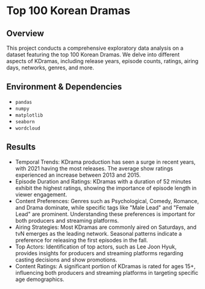 # Top 100 Korean Dramas

## Overview
This project conducts a comprehensive exploratory data analysis on a dataset featuring the top 100 Korean Dramas. We delve into different aspects of KDramas, including release years, episode counts, ratings, airing days, networks, genres, and more.

## Environment & Dependencies
- `pandas`
- `numpy`
- `matplotlib`
- `seaborn`
- `wordcloud`

## Results
- Temporal Trends: KDrama production has seen a surge in recent years, with 2021 having the most releases. The average show ratings experienced an increase between 2013 and 2015.
- Episode Duration and Ratings: KDramas with a duration of 52 minutes exhibit the highest ratings, showing the importance of episode length in viewer engagement.
- Content Preferences: Genres such as Psychological, Comedy, Romance, and Drama dominate, while specific tags like "Male Lead" and "Female Lead" are prominent. Understanding these preferences is important for both producers and streaming platforms.
- Airing Strategies: Most KDramas are commonly aired on Saturdays, and tvN emerges as the leading network. Seasonal patterns indicate a preference for releasing the first episodes in the fall.
- Top Actors: Identification of top actors, such as Lee Joon Hyuk, provides insights for producers and streaming platforms regarding casting decisions and show promotions.
- Content Ratings: A significant portion of KDramas is rated for ages 15+, influencing both producers and streaming platforms in targeting specific age demographics.
